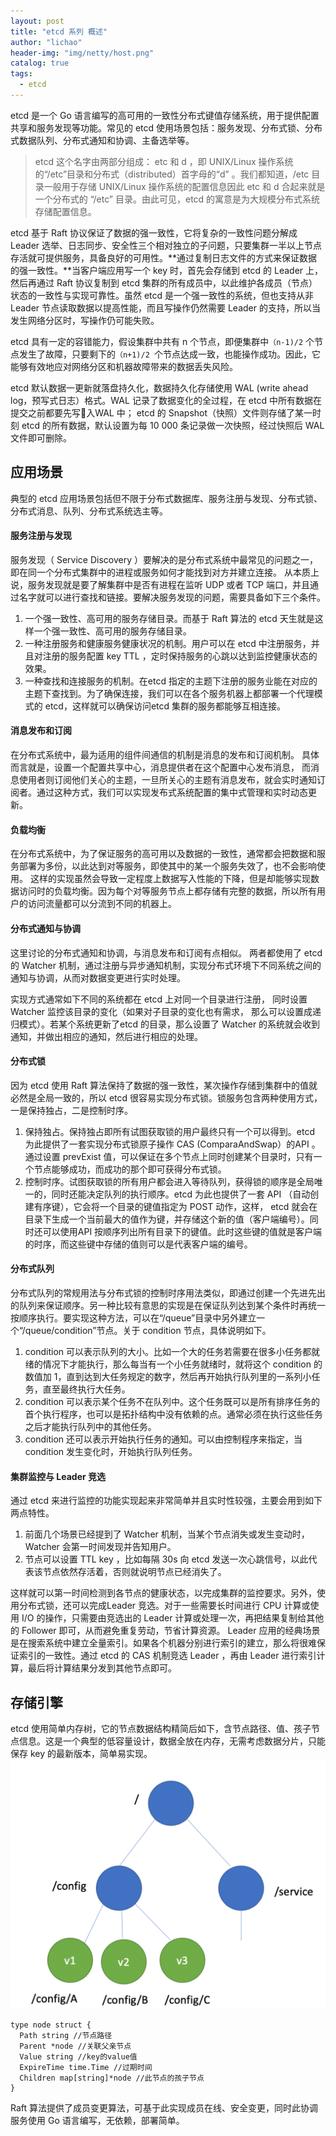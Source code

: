 ```yaml
---
layout: post
title: "etcd 系列 概述"
author: "lichao"
header-img: "img/netty/host.png"
catalog: true
tags:
  - etcd
---
```


etcd 是一个 Go 语言编写的高可用的一致性分布式键值存储系统，用于提供配置共享和服务发现等功能。常见的 etcd 使用场景包括：服务发现、分布式锁、分布式数据队列、分布式通知和协调、主备选举等。

> etcd 这个名字由两部分组成： etc 和 d ，即 UNIX/Linux 操作系统的“/etc”目录和分布式（distributed）首字母的“d” 。我们都知道，/etc 目录一般用于存储 UNIX/Linux 操作系统的配置信息因此 etc 和 d 合起来就是一个分布式的 “/etc” 目录。由此可见，etcd 的寓意是为大规模分布式系统存储配置信息。

etcd 基于 Raft 协议保证了数据的强一致性，它将复杂的一致性问题分解成 Leader 选举、日志同步、安全性三个相对独立的子问题，只要集群一半以上节点存活就可提供服务，具备良好的可用性。**通过复制日志文件的方式来保证数据的强一致性。**当客户端应用写一个 key 时，首先会存储到 etcd 的 Leader 上，然后再通过 Raft 协议复制到 etcd 集群的所有成员中，以此维护各成员（节点）状态的一致性与实现可靠性。虽然 etcd 是一个强一致性的系统，但也支持从非 Leader 节点读取数据以提高性能，而且写操作仍然需要 Leader 的支持，所以当发生网络分区时，写操作仍可能失败。

etcd 具有一定的容错能力，假设集群中共有 n 个节点，即便集群中```（n-1)/2``` 个节点发生了故障，只要剩下的```（n+1)/2 ```个节点达成一致，也能操作成功。因此，它能够有效地应对网络分区和机器故障带来的数据丢失风险。

etcd 默认数据一更新就落盘持久化，数据持久化存储使用 WAL (write ahead log，预写式日志）格式。WAL 记录了数据变化的全过程，在 etcd 中所有数据在提交之前都要先写入WAL 中； etcd 的 Snapshot（快照）文件则存储了某一时刻 etcd 的所有数据，默认设置为每 10 000 条记录做一次快照，经过快照后 WAL 文件即可删除。

## 应用场景
典型的 etcd 应用场景包括但不限于分布式数据库、服务注册与发现、分布式锁、分布式消息、队列、分布式系统选主等。
#### 服务注册与发现
服务发现（ Service Discovery ）要解决的是分布式系统中最常见的问题之一，即在同一个分布式集群中的进程或服务如何才能找到对方并建立连接。
从本质上说，服务发现就是要了解集群中是否有进程在监听 UDP 或者 TCP 端口，并且通过名字就可以进行查找和链接。要解决服务发现的问题，需要具备如下三个条件。
1. 一个强一致性、高可用的服务存储目录。而基于 Raft 算法的 etcd 天生就是这样一个强一致性、高可用的服务存储目录。
2. 一种注册服务和健康服务健康状况的机制。用户可以在 etcd 中注册服务，并且对注册的服务配置 key TTL ，定时保持服务的心跳以达到监控健康状态的效果。
3. 一种查找和连接服务的机制。在etcd 指定的主题下注册的服务业能在对应的主题下查找到。为了确保连接，我们可以在各个服务机器上都部署一个代理模式的 etcd，这样就可以确保访问etcd 集群的服务都能够互相连接。

#### 消息发布和订阅
在分布式系统中，最为适用的组件间通信的机制是消息的发布和订阅机制。
具体而言就是，设置一个配置共享中心，消息提供者在这个配置中心发布消息， 而消息使用者则订阅他们关心的主题，一旦所关心的主题有消息发布，就会实时通知订阅者。通过这种方式，我们可以实现发布式系统配置的集中式管理和实时动态更新。

#### 负载均衡
在分布式系统中，为了保证服务的高可用以及数据的一致性，通常都会把数据和服务部署为多份，以此达到对等服务，即使其中的某一个服务失效了，也不会影响使用。
这样的实现虽然会导致一定程度上数据写入性能的下降，但是却能够实现数据访问时的负载均衡。因为每个对等服务节点上都存储有完整的数据，所以所有用户的访问流量都可以分流到不同的机器上。

#### 分布式通知与协调
这里讨论的分布式通知和协调，与消息发布和订阅有点相似。 两者都使用了 etcd 的 Watcher 机制，通过注册与异步通知机制，实现分布式环境下不同系统之间的通知与协调，从而对数据变更进行实时处理。

实现方式通常如下不同的系统都在 etcd 上对同一个目录进行注册， 同时设置 Watcher 监控该目录的变化（如果对子目录的变化也有需求， 那么可以设置成递归模式）。若某个系统更新了etcd 的目录，那么设置了 Watcher 的系统就会收到通知，并做出相应的通知，然后进行相应的处理。

#### 分布式锁
因为 etcd 使用 Raft 算法保持了数据的强一致性，某次操作存储到集群中的值就必然是全局一致的，所以 etcd 很容易实现分布式锁。锁服务包含两种使用方式，一是保持独占，二是控制时序。 
1. 保持独占。保持独占即所有试图获取锁的用户最终只有一个可以得到。etcd 为此提供了一套实现分布式锁原子操作 CAS (ComparaAndSwap）的API 。通过设置 prevExist 值，可以保证在多个节点上同时创建某个目录时，只有一个节点能够成功，而成功的那个即可获得分布式锁。
2. 控制时序。试图获取锁的所有用户都会进入等待队列，获得锁的顺序是全局唯一的，同时还能决定队列的执行顺序。etcd 为此也提供了一套 API （自动创建有序键），它会将一个目录的键值指定为 POST 动作，这样， etcd 就会在目录下生成一个当前最大的值作为键，并存储这个新的值（客户端编号）。同时还可以使用API 按顺序列出所有目录下的键值。此时这些键的值就是客户端的时序，而这些键中存储的值则可以是代表客户端的编号。

#### 分布式队列
分布式队列的常规用法与分布式锁的控制时序用法类似，即通过创建一个先进先出的队列来保证顺序。另一种比较有意思的实现是在保证队列达到某个条件时再统一按顺序执行。要实现这种方法，可以在“/queue”目录中另外建立一个“/queue/condition”节点。关于 condition 节点，具体说明如下。
1) condition 可以表示队列的大小。比如一个大的任务若需要在很多小任务都就绪的情况下才能执行，那么每当有一个小任务就绪时，就将这个 condition 的数值加 1，直到达到大任务规定的数字，然后再开始执行队列里的一系列小任务，直至最终执行大任务。
2) condition 可以表示某个任务不在队列中。这个任务既可以是所有排序任务的首个执行程序，也可以是拓扑结构中没有依赖的点。通常必须在执行这些任务之后才能执行队列中的其他任务。
3) condition 还可以表示开始执行任务的通知。可以由控制程序来指定，当 condition 发生变化时，开始执行队列任务。

#### 集群监控与 Leader 竞选
通过 etcd 来进行监控的功能实现起来非常简单并且实时性较强，主要会用到如下两点特性。
1. 前面几个场景已经提到了 Watcher 机制，当某个节点消失或发生变动时， Watcher 会第一时间发现并告知用户。
2. 节点可以设置 TTL key ，比如每隔 30s 向 etcd 发送一次心跳信号，以此代表该节点依然存活着，否则就说明节点已经消失了。

这样就可以第一时间检测到各节点的健康状态，以完成集群的监控要求。另外，使用分布式锁，还可以完成Leader 竞选。对于一些需要长时间进行 CPU 计算或使用 I/O 的操作，只需要由竞选出的 Leader 计算或处理一次，再把结果复制给其他的 Follower 即可，从而避免重复劳动，节省计算资源。
Leader 应用的经典场景是在搜索系统中建立全量索引。如果各个机器分别进行索引的建立，那么将很难保证索引的一致性。通过 etcd 的 CAS 机制竞选 Leader ，再由 Leader 进行索引计算，最后将计算结果分发到其他节点即可。
## 存储引擎
etcd 使用简单内存树，它的节点数据结构精简后如下，含节点路径、值、孩子节点信息。这是一个典型的低容量设计，数据全放在内存，无需考虑数据分片，只能保存 key 的最新版本，简单易实现。
![dubbo](/img/distributed/数据模型.png)

```
type node struct {
  Path string //节点路径
  Parent *node //关联父亲节点
  Value string //key的value值
  ExpireTime time.Time //过期时间
  Children map[string]*node //此节点的孩子节点
}
```
Raft 算法提供了成员变更算法，可基于此实现成员在线、安全变更，同时此协调服务使用 Go 语言编写，无依赖，部署简单。

